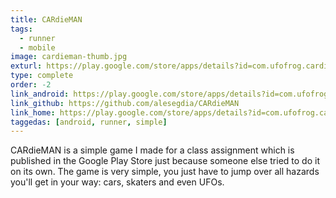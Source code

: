 ```yaml
---
title: CARdieMAN
tags:
  - runner
  - mobile
image: cardieman-thumb.jpg
exturl: https://play.google.com/store/apps/details?id=com.ufofrog.cardieman
type: complete
order: -2
link_android: https://play.google.com/store/apps/details?id=com.ufofrog.cardieman
link_github: https://github.com/alesegdia/CARdieMAN
link_home: https://play.google.com/store/apps/details?id=com.ufofrog.cardieman
taggedas: [android, runner, simple]
---
```


CARdieMAN is a simple game I made for a class assignment which is published in the Google Play Store just
because someone else tried to do it on its own. The game is very simple, you just have to jump over all
hazards you'll get in your way: cars, skaters and even UFOs.
